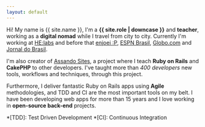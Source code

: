 ```yaml
---
layout: default
---
```


Hi! My name is {{ site.name }}, I'm a **{{ site.role | downcase }}** and **teacher**, working as a **digital nomad** while I travel from city to city. Currently I'm working at [HE:labs][helabs] and before that [enjoei :P][enjoei], [ESPN Brasil][espn], [Globo.com][globo] and [Jornal do Brasil][jb].

I'm also creator of [Assando Sites][assando-sites], a project where I teach **Ruby on Rails** and **CakePHP** to other developers. I've taught more than *400 developers* new tools, workflows and techniques, through this project.

Furthermore, I deliver fantastic Ruby on Rails apps using **Agile** methodologies, and TDD and CI are the most important tools on my belt. I have been developing web apps for more than 15 years and I love working in **open-source back-end** projects.

*[TDD]: Test Driven Development
*[CI]: Continuous Integration

[assando-sites]: http://assando-sites.com.br
[helabs]: http://helabs.com
[enjoei]: http://enjoei.com.br
[espn]: http://espn.com.br
[jb]: http://www.jb.com.br
[globo]: http://globo.com

